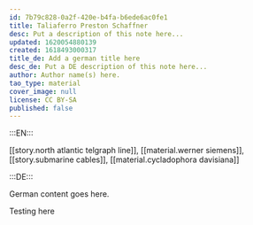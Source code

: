 ```yaml
---
id: 7b79c828-0a2f-420e-b4fa-b6ede6ac0fe1
title: Taliaferro Preston Schaffner
desc: Put a description of this note here...
updated: 1620054880139
created: 1618493000317
title_de: Add a german title here
desc_de: Put a DE description of this note here...
author: Author name(s) here.
tao_type: material
cover_image: null
license: CC BY-SA
published: false
---
```


:::EN:::

[[story.north atlantic telgraph line]], [[material.werner siemens]], [[story.submarine cables]], [[material.cycladophora davisiana]]

:::DE:::

German content goes here.

Testing here
